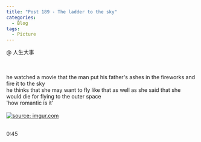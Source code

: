 ```yaml
---
title: "Post 189 - The ladder to the sky"
categories:
  - Blog
tags:
  - Picture
---
```


@ 人生大事

<br/>

<br/>
he watched a movie that the man put his father's ashes in the fireworks and fire it to the sky
<br/>
he thinks that she may want to fly like that as well as she said that she would die for flying to the outer space
<br/>
'how romantic is it'
<br/>

<br/>
<a href="https://imgur.com/cCcXzFU"><img src="https://i.imgur.com/cCcXzFU.png" title="source: imgur.com" /></a>

<br/>

<br/>


0:45
<script src="https://utteranc.es/client.js"
        repo="serendipityinlife/serendipityinlife.github.io"
        issue-term="pathname"
        theme="github-light"
        crossorigin="anonymous"
        async>
</script>
